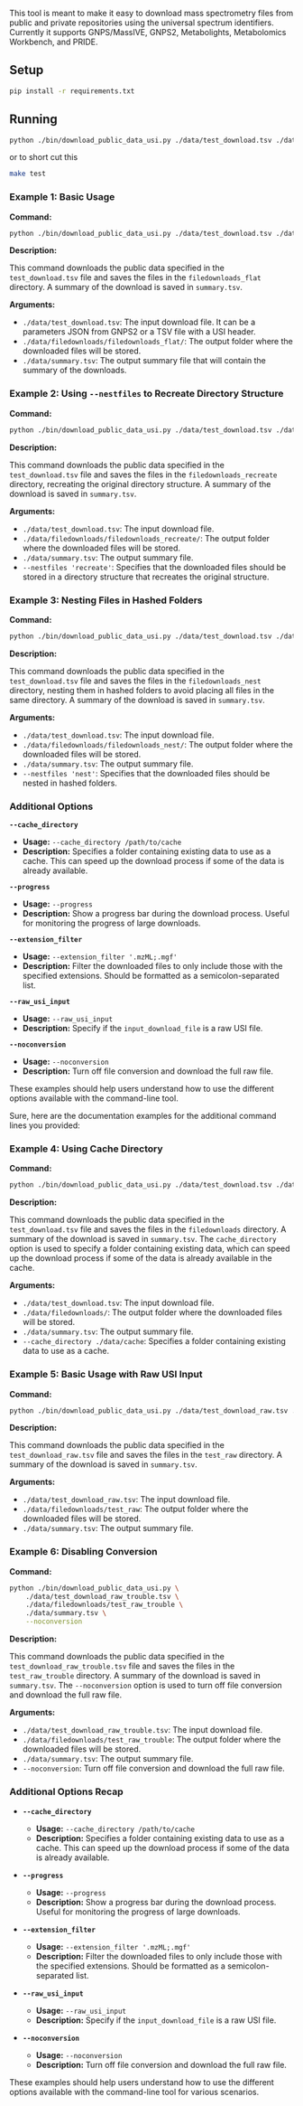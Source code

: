 This tool is meant to make it easy to download mass spectrometry files from public and private repositories using the universal spectrum identifiers. Currently it supports GNPS/MassIVE, GNPS2, Metabolights, Metabolomics Workbench, and PRIDE.

## Setup

```sh
pip install -r requirements.txt
```

## Running

```sh
python ./bin/download_public_data_usi.py ./data/test_download.tsv ./data/ ./data/summary.tsv
```

or to short cut this
```sh
make test
```


### Example 1: Basic Usage

**Command:**

```sh
python ./bin/download_public_data_usi.py ./data/test_download.tsv ./data/filedownloads/filedownloads_flat/ ./data/summary.tsv
```

**Description:**

This command downloads the public data specified in the `test_download.tsv` file and saves the files in the `filedownloads_flat` directory. A summary of the download is saved in `summary.tsv`.

**Arguments:**

- `./data/test_download.tsv`: The input download file. It can be a parameters JSON from GNPS2 or a TSV file with a USI header.
- `./data/filedownloads/filedownloads_flat/`: The output folder where the downloaded files will be stored.
- `./data/summary.tsv`: The output summary file that will contain the summary of the downloads.

### Example 2: Using `--nestfiles` to Recreate Directory Structure

**Command:**

```sh
python ./bin/download_public_data_usi.py ./data/test_download.tsv ./data/filedownloads/filedownloads_recreate/ ./data/summary.tsv --nestfiles 'recreate'
```

**Description:**

This command downloads the public data specified in the `test_download.tsv` file and saves the files in the `filedownloads_recreate` directory, recreating the original directory structure. A summary of the download is saved in `summary.tsv`.

**Arguments:**

- `./data/test_download.tsv`: The input download file.
- `./data/filedownloads/filedownloads_recreate/`: The output folder where the downloaded files will be stored.
- `./data/summary.tsv`: The output summary file.
- `--nestfiles 'recreate'`: Specifies that the downloaded files should be stored in a directory structure that recreates the original structure.

### Example 3: Nesting Files in Hashed Folders

**Command:**

```sh
python ./bin/download_public_data_usi.py ./data/test_download.tsv ./data/filedownloads/filedownloads_nest/ ./data/summary.tsv --nestfiles 'nest'
```

**Description:**

This command downloads the public data specified in the `test_download.tsv` file and saves the files in the `filedownloads_nest` directory, nesting them in hashed folders to avoid placing all files in the same directory. A summary of the download is saved in `summary.tsv`.

**Arguments:**

- `./data/test_download.tsv`: The input download file.
- `./data/filedownloads/filedownloads_nest/`: The output folder where the downloaded files will be stored.
- `./data/summary.tsv`: The output summary file.
- `--nestfiles 'nest'`: Specifies that the downloaded files should be nested in hashed folders.

### Additional Options

**`--cache_directory`**

- **Usage:** `--cache_directory /path/to/cache`
- **Description:** Specifies a folder containing existing data to use as a cache. This can speed up the download process if some of the data is already available.

**`--progress`**

- **Usage:** `--progress`
- **Description:** Show a progress bar during the download process. Useful for monitoring the progress of large downloads.

**`--extension_filter`**

- **Usage:** `--extension_filter '.mzML;.mgf'`
- **Description:** Filter the downloaded files to only include those with the specified extensions. Should be formatted as a semicolon-separated list.

**`--raw_usi_input`**

- **Usage:** `--raw_usi_input`
- **Description:** Specify if the `input_download_file` is a raw USI file.

**`--noconversion`**

- **Usage:** `--noconversion`
- **Description:** Turn off file conversion and download the full raw file. 

These examples should help users understand how to use the different options available with the command-line tool.


Sure, here are the documentation examples for the additional command lines you provided:

### Example 4: Using Cache Directory

**Command:**

```sh
python ./bin/download_public_data_usi.py ./data/test_download.tsv ./data/filedownloads/ ./data/summary.tsv --cache_directory ./data/cache
```

**Description:**

This command downloads the public data specified in the `test_download.tsv` file and saves the files in the `filedownloads` directory. A summary of the download is saved in `summary.tsv`. The `cache_directory` option is used to specify a folder containing existing data, which can speed up the download process if some of the data is already available in the cache.

**Arguments:**

- `./data/test_download.tsv`: The input download file.
- `./data/filedownloads/`: The output folder where the downloaded files will be stored.
- `./data/summary.tsv`: The output summary file.
- `--cache_directory ./data/cache`: Specifies a folder containing existing data to use as a cache.

### Example 5: Basic Usage with Raw USI Input

**Command:**

```sh
python ./bin/download_public_data_usi.py ./data/test_download_raw.tsv ./data/filedownloads/test_raw ./data/summary.tsv
```

**Description:**

This command downloads the public data specified in the `test_download_raw.tsv` file and saves the files in the `test_raw` directory. A summary of the download is saved in `summary.tsv`.

**Arguments:**

- `./data/test_download_raw.tsv`: The input download file.
- `./data/filedownloads/test_raw`: The output folder where the downloaded files will be stored.
- `./data/summary.tsv`: The output summary file.

### Example 6: Disabling Conversion

**Command:**

```sh
python ./bin/download_public_data_usi.py \
    ./data/test_download_raw_trouble.tsv \
    ./data/filedownloads/test_raw_trouble \
    ./data/summary.tsv \
    --noconversion
```

**Description:**

This command downloads the public data specified in the `test_download_raw_trouble.tsv` file and saves the files in the `test_raw_trouble` directory. A summary of the download is saved in `summary.tsv`. The `--noconversion` option is used to turn off file conversion and download the full raw file.

**Arguments:**

- `./data/test_download_raw_trouble.tsv`: The input download file.
- `./data/filedownloads/test_raw_trouble`: The output folder where the downloaded files will be stored.
- `./data/summary.tsv`: The output summary file.
- `--noconversion`: Turn off file conversion and download the full raw file.

### Additional Options Recap

- **`--cache_directory`**

  - **Usage:** `--cache_directory /path/to/cache`
  - **Description:** Specifies a folder containing existing data to use as a cache. This can speed up the download process if some of the data is already available.

- **`--progress`**

  - **Usage:** `--progress`
  - **Description:** Show a progress bar during the download process. Useful for monitoring the progress of large downloads.

- **`--extension_filter`**

  - **Usage:** `--extension_filter '.mzML;.mgf'`
  - **Description:** Filter the downloaded files to only include those with the specified extensions. Should be formatted as a semicolon-separated list.

- **`--raw_usi_input`**

  - **Usage:** `--raw_usi_input`
  - **Description:** Specify if the `input_download_file` is a raw USI file.

- **`--noconversion`**

  - **Usage:** `--noconversion`
  - **Description:** Turn off file conversion and download the full raw file.

These examples should help users understand how to use the different options available with the command-line tool for various scenarios.